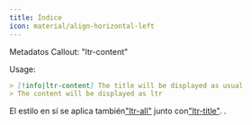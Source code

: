 ```yaml
---
title: Índice
icon: material/align-horizontal-left
---
```


Metadatos Callout: "ltr-content"

Usage:

```md
> [!info|ltr-content] The title will be displayed as usual
> The content will be displayed as ltr
```

El estilo en sí se aplica también["ltr-all"](../combined-styling/page-12.md)
junto con["ltr-title"](../title-styling/page-12.md).
.

